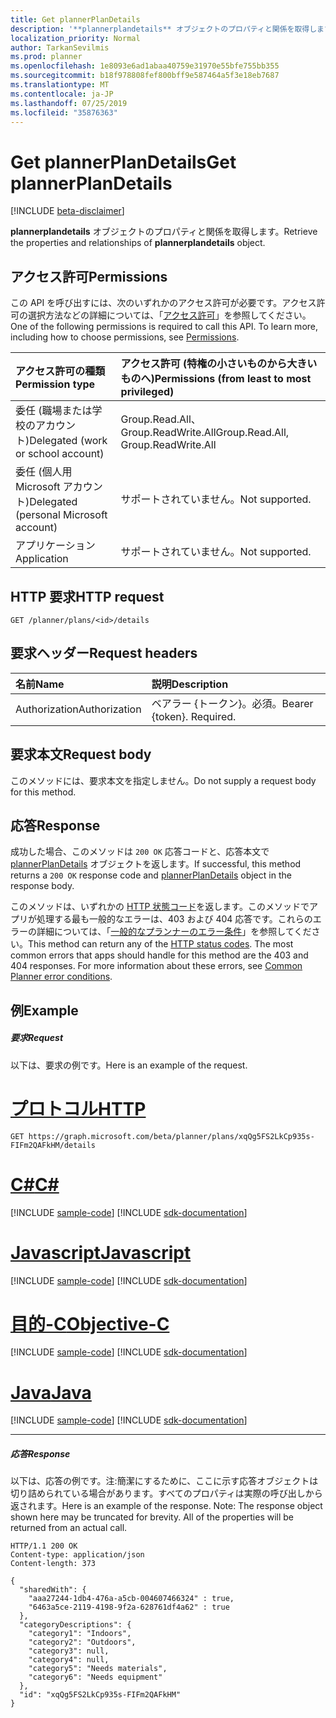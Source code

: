 ```yaml
---
title: Get plannerPlanDetails
description: '**plannerplandetails** オブジェクトのプロパティと関係を取得します。'
localization_priority: Normal
author: TarkanSevilmis
ms.prod: planner
ms.openlocfilehash: 1e8093e6ad1abaa40759e31970e55bfe755bb355
ms.sourcegitcommit: b18f978808fef800bff9e587464a5f3e18eb7687
ms.translationtype: MT
ms.contentlocale: ja-JP
ms.lasthandoff: 07/25/2019
ms.locfileid: "35876363"
---
```

# <a name="get-plannerplandetails"></a><span data-ttu-id="09ef8-103">Get plannerPlanDetails</span><span class="sxs-lookup"><span data-stu-id="09ef8-103">Get plannerPlanDetails</span></span>

[!INCLUDE [beta-disclaimer](../../includes/beta-disclaimer.md)]

<span data-ttu-id="09ef8-104">**plannerplandetails** オブジェクトのプロパティと関係を取得します。</span><span class="sxs-lookup"><span data-stu-id="09ef8-104">Retrieve the properties and relationships of **plannerplandetails** object.</span></span>
## <a name="permissions"></a><span data-ttu-id="09ef8-105">アクセス許可</span><span class="sxs-lookup"><span data-stu-id="09ef8-105">Permissions</span></span>
<span data-ttu-id="09ef8-p101">この API を呼び出すには、次のいずれかのアクセス許可が必要です。アクセス許可の選択方法などの詳細については、「[アクセス許可](/graph/permissions-reference)」を参照してください。</span><span class="sxs-lookup"><span data-stu-id="09ef8-p101">One of the following permissions is required to call this API. To learn more, including how to choose permissions, see [Permissions](/graph/permissions-reference).</span></span>

|<span data-ttu-id="09ef8-108">アクセス許可の種類</span><span class="sxs-lookup"><span data-stu-id="09ef8-108">Permission type</span></span>      | <span data-ttu-id="09ef8-109">アクセス許可 (特権の小さいものから大きいものへ)</span><span class="sxs-lookup"><span data-stu-id="09ef8-109">Permissions (from least to most privileged)</span></span>              |
|:--------------------|:---------------------------------------------------------|
|<span data-ttu-id="09ef8-110">委任 (職場または学校のアカウント)</span><span class="sxs-lookup"><span data-stu-id="09ef8-110">Delegated (work or school account)</span></span> | <span data-ttu-id="09ef8-111">Group.Read.All、Group.ReadWrite.All</span><span class="sxs-lookup"><span data-stu-id="09ef8-111">Group.Read.All, Group.ReadWrite.All</span></span>    |
|<span data-ttu-id="09ef8-112">委任 (個人用 Microsoft アカウント)</span><span class="sxs-lookup"><span data-stu-id="09ef8-112">Delegated (personal Microsoft account)</span></span> | <span data-ttu-id="09ef8-113">サポートされていません。</span><span class="sxs-lookup"><span data-stu-id="09ef8-113">Not supported.</span></span>    |
|<span data-ttu-id="09ef8-114">アプリケーション</span><span class="sxs-lookup"><span data-stu-id="09ef8-114">Application</span></span> | <span data-ttu-id="09ef8-115">サポートされていません。</span><span class="sxs-lookup"><span data-stu-id="09ef8-115">Not supported.</span></span> |

## <a name="http-request"></a><span data-ttu-id="09ef8-116">HTTP 要求</span><span class="sxs-lookup"><span data-stu-id="09ef8-116">HTTP request</span></span>
<!-- { "blockType": "ignored" } -->
```http
GET /planner/plans/<id>/details
```

## <a name="request-headers"></a><span data-ttu-id="09ef8-117">要求ヘッダー</span><span class="sxs-lookup"><span data-stu-id="09ef8-117">Request headers</span></span>
| <span data-ttu-id="09ef8-118">名前</span><span class="sxs-lookup"><span data-stu-id="09ef8-118">Name</span></span>      |<span data-ttu-id="09ef8-119">説明</span><span class="sxs-lookup"><span data-stu-id="09ef8-119">Description</span></span>|
|:----------|:----------|
| <span data-ttu-id="09ef8-120">Authorization</span><span class="sxs-lookup"><span data-stu-id="09ef8-120">Authorization</span></span>  | <span data-ttu-id="09ef8-p102">ベアラー {トークン}。必須。</span><span class="sxs-lookup"><span data-stu-id="09ef8-p102">Bearer {token}. Required.</span></span> |

## <a name="request-body"></a><span data-ttu-id="09ef8-123">要求本文</span><span class="sxs-lookup"><span data-stu-id="09ef8-123">Request body</span></span>
<span data-ttu-id="09ef8-124">このメソッドには、要求本文を指定しません。</span><span class="sxs-lookup"><span data-stu-id="09ef8-124">Do not supply a request body for this method.</span></span>

## <a name="response"></a><span data-ttu-id="09ef8-125">応答</span><span class="sxs-lookup"><span data-stu-id="09ef8-125">Response</span></span>

<span data-ttu-id="09ef8-126">成功した場合、このメソッドは `200 OK` 応答コードと、応答本文で [plannerPlanDetails](../resources/plannerplandetails.md) オブジェクトを返します。</span><span class="sxs-lookup"><span data-stu-id="09ef8-126">If successful, this method returns a `200 OK` response code and [plannerPlanDetails](../resources/plannerplandetails.md) object in the response body.</span></span>

<span data-ttu-id="09ef8-p103">このメソッドは、いずれかの [HTTP 状態コード](/graph/errors)を返します。このメソッドでアプリが処理する最も一般的なエラーは、403 および 404 応答です。これらのエラーの詳細については、「[一般的なプランナーのエラー条件](../resources/planner-overview.md#common-planner-error-conditions)」を参照してください。</span><span class="sxs-lookup"><span data-stu-id="09ef8-p103">This method can return any of the [HTTP status codes](/graph/errors). The most common errors that apps should handle for this method are the 403 and 404 responses. For more information about these errors, see [Common Planner error conditions](../resources/planner-overview.md#common-planner-error-conditions).</span></span>

## <a name="example"></a><span data-ttu-id="09ef8-130">例</span><span class="sxs-lookup"><span data-stu-id="09ef8-130">Example</span></span>
##### <a name="request"></a><span data-ttu-id="09ef8-131">要求</span><span class="sxs-lookup"><span data-stu-id="09ef8-131">Request</span></span>
<span data-ttu-id="09ef8-132">以下は、要求の例です。</span><span class="sxs-lookup"><span data-stu-id="09ef8-132">Here is an example of the request.</span></span>

# <a name="httptabhttp"></a>[<span data-ttu-id="09ef8-133">プロトコル</span><span class="sxs-lookup"><span data-stu-id="09ef8-133">HTTP</span></span>](#tab/http)
<!-- {
  "blockType": "request",
  "name": "get_plannerplandetails"
}-->
```http
GET https://graph.microsoft.com/beta/planner/plans/xqQg5FS2LkCp935s-FIFm2QAFkHM/details
```
# <a name="ctabcsharp"></a>[<span data-ttu-id="09ef8-134">C#</span><span class="sxs-lookup"><span data-stu-id="09ef8-134">C#</span></span>](#tab/csharp)
[!INCLUDE [sample-code](../includes/snippets/csharp/get-plannerplandetails-csharp-snippets.md)]
[!INCLUDE [sdk-documentation](../includes/snippets/snippets-sdk-documentation-link.md)]

# <a name="javascripttabjavascript"></a>[<span data-ttu-id="09ef8-135">Javascript</span><span class="sxs-lookup"><span data-stu-id="09ef8-135">Javascript</span></span>](#tab/javascript)
[!INCLUDE [sample-code](../includes/snippets/javascript/get-plannerplandetails-javascript-snippets.md)]
[!INCLUDE [sdk-documentation](../includes/snippets/snippets-sdk-documentation-link.md)]

# <a name="objective-ctabobjc"></a>[<span data-ttu-id="09ef8-136">目的-C</span><span class="sxs-lookup"><span data-stu-id="09ef8-136">Objective-C</span></span>](#tab/objc)
[!INCLUDE [sample-code](../includes/snippets/objc/get-plannerplandetails-objc-snippets.md)]
[!INCLUDE [sdk-documentation](../includes/snippets/snippets-sdk-documentation-link.md)]

# <a name="javatabjava"></a>[<span data-ttu-id="09ef8-137">Java</span><span class="sxs-lookup"><span data-stu-id="09ef8-137">Java</span></span>](#tab/java)
[!INCLUDE [sample-code](../includes/snippets/java/get-plannerplandetails-java-snippets.md)]
[!INCLUDE [sdk-documentation](../includes/snippets/snippets-sdk-documentation-link.md)]

---

##### <a name="response"></a><span data-ttu-id="09ef8-138">応答</span><span class="sxs-lookup"><span data-stu-id="09ef8-138">Response</span></span>
<span data-ttu-id="09ef8-p104">以下は、応答の例です。注:簡潔にするために、ここに示す応答オブジェクトは切り詰められている場合があります。すべてのプロパティは実際の呼び出しから返されます。</span><span class="sxs-lookup"><span data-stu-id="09ef8-p104">Here is an example of the response. Note: The response object shown here may be truncated for brevity. All of the properties will be returned from an actual call.</span></span>
<!-- {
  "blockType": "response",
  "truncated": true,
  "@odata.type": "microsoft.graph.plannerPlanDetails"
} -->
```http
HTTP/1.1 200 OK
Content-type: application/json
Content-length: 373

{
  "sharedWith": {
    "aaa27244-1db4-476a-a5cb-004607466324" : true,
    "6463a5ce-2119-4198-9f2a-628761df4a62" : true
  },
  "categoryDescriptions": {
    "category1": "Indoors",
    "category2": "Outdoors",
    "category3": null,
    "category4": null,
    "category5": "Needs materials",
    "category6": "Needs equipment"
  },
  "id": "xqQg5FS2LkCp935s-FIFm2QAFkHM"
}
```

<!-- uuid: 8fcb5dbc-d5aa-4681-8e31-b001d5168d79
2015-10-25 14:57:30 UTC -->
<!--
{
  "type": "#page.annotation",
  "description": "Get plannerPlanDetails",
  "keywords": "",
  "section": "documentation",
  "tocPath": "",
  "suppressions": [
  ]
}
-->
